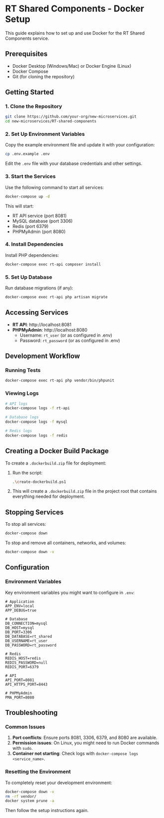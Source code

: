 # RT Shared Components - Docker Setup

This guide explains how to set up and use Docker for the RT Shared Components service.

## Prerequisites

- Docker Desktop (Windows/Mac) or Docker Engine (Linux)
- Docker Compose
- Git (for cloning the repository)

## Getting Started

### 1. Clone the Repository

```bash
git clone https://github.com/your-org/new-microservices.git
cd new-microservices/RT-shared-components
```

### 2. Set Up Environment Variables

Copy the example environment file and update it with your configuration:

```bash
cp .env.example .env
```

Edit the `.env` file with your database credentials and other settings.

### 3. Start the Services

Use the following command to start all services:

```bash
docker-compose up -d
```

This will start:
- RT API service (port 8081)
- MySQL database (port 3306)
- Redis (port 6379)
- PHPMyAdmin (port 8080)

### 4. Install Dependencies

Install PHP dependencies:

```bash
docker-compose exec rt-api composer install
```

### 5. Set Up Database

Run database migrations (if any):

```bash
docker-compose exec rt-api php artisan migrate
```

## Accessing Services

- **RT API**: http://localhost:8081
- **PHPMyAdmin**: http://localhost:8080
  - Username: `rt_user` (or as configured in .env)
  - Password: `rt_password` (or as configured in .env)

## Development Workflow

### Running Tests

```bash
docker-compose exec rt-api php vendor/bin/phpunit
```

### Viewing Logs

```bash
# API logs
docker-compose logs -f rt-api

# Database logs
docker-compose logs -f mysql

# Redis logs
docker-compose logs -f redis
```

## Creating a Docker Build Package

To create a `.dockerbuild.zip` file for deployment:

1. Run the script:
   ```bash
   .\create-dockerbuild.ps1
   ```

2. This will create a `.dockerbuild.zip` file in the project root that contains everything needed for deployment.

## Stopping Services

To stop all services:

```bash
docker-compose down
```

To stop and remove all containers, networks, and volumes:

```bash
docker-compose down -v
```

## Configuration

### Environment Variables

Key environment variables you might want to configure in `.env`:

```
# Application
APP_ENV=local
APP_DEBUG=true

# Database
DB_CONNECTION=mysql
DB_HOST=mysql
DB_PORT=3306
DB_DATABASE=rt_shared
DB_USERNAME=rt_user
DB_PASSWORD=rt_password

# Redis
REDIS_HOST=redis
REDIS_PASSWORD=null
REDIS_PORT=6379

# API
API_PORT=8081
API_HTTPS_PORT=8443

# PHPMyAdmin
PMA_PORT=8080
```

## Troubleshooting

### Common Issues

1. **Port conflicts**: Ensure ports 8081, 3306, 6379, and 8080 are available.
2. **Permission issues**: On Linux, you might need to run Docker commands with `sudo`.
3. **Container not starting**: Check logs with `docker-compose logs <service_name>`.

### Resetting the Environment

To completely reset your development environment:

```bash
docker-compose down -v
rm -rf vendor/
docker system prune -a
```

Then follow the setup instructions again.
